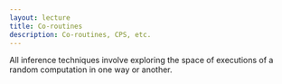 ```yaml
---
layout: lecture
title: Co-routines 
description: Co-routines, CPS, etc.
---
```


All inference techniques involve exploring the space of executions of a random computation in one way or another.